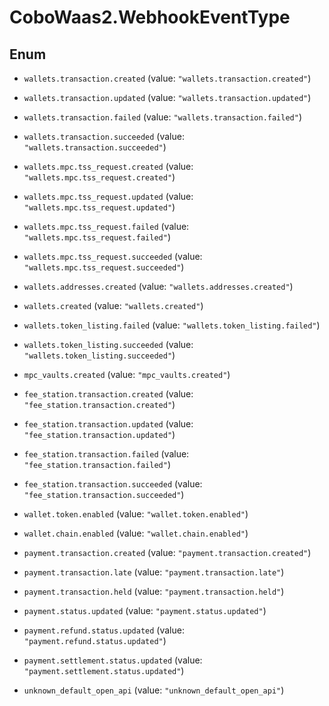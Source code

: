# CoboWaas2.WebhookEventType

## Enum


* `wallets.transaction.created` (value: `"wallets.transaction.created"`)

* `wallets.transaction.updated` (value: `"wallets.transaction.updated"`)

* `wallets.transaction.failed` (value: `"wallets.transaction.failed"`)

* `wallets.transaction.succeeded` (value: `"wallets.transaction.succeeded"`)

* `wallets.mpc.tss_request.created` (value: `"wallets.mpc.tss_request.created"`)

* `wallets.mpc.tss_request.updated` (value: `"wallets.mpc.tss_request.updated"`)

* `wallets.mpc.tss_request.failed` (value: `"wallets.mpc.tss_request.failed"`)

* `wallets.mpc.tss_request.succeeded` (value: `"wallets.mpc.tss_request.succeeded"`)

* `wallets.addresses.created` (value: `"wallets.addresses.created"`)

* `wallets.created` (value: `"wallets.created"`)

* `wallets.token_listing.failed` (value: `"wallets.token_listing.failed"`)

* `wallets.token_listing.succeeded` (value: `"wallets.token_listing.succeeded"`)

* `mpc_vaults.created` (value: `"mpc_vaults.created"`)

* `fee_station.transaction.created` (value: `"fee_station.transaction.created"`)

* `fee_station.transaction.updated` (value: `"fee_station.transaction.updated"`)

* `fee_station.transaction.failed` (value: `"fee_station.transaction.failed"`)

* `fee_station.transaction.succeeded` (value: `"fee_station.transaction.succeeded"`)

* `wallet.token.enabled` (value: `"wallet.token.enabled"`)

* `wallet.chain.enabled` (value: `"wallet.chain.enabled"`)

* `payment.transaction.created` (value: `"payment.transaction.created"`)

* `payment.transaction.late` (value: `"payment.transaction.late"`)

* `payment.transaction.held` (value: `"payment.transaction.held"`)

* `payment.status.updated` (value: `"payment.status.updated"`)

* `payment.refund.status.updated` (value: `"payment.refund.status.updated"`)

* `payment.settlement.status.updated` (value: `"payment.settlement.status.updated"`)

* `unknown_default_open_api` (value: `"unknown_default_open_api"`)



